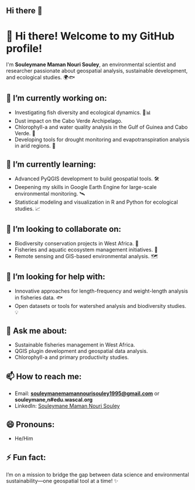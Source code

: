 ## Hi there 👋

# 👋 Hi there! Welcome to my GitHub profile!

I'm **Souleymane Maman Nouri Souley**, an environmental scientist and researcher passionate about geospatial analysis, sustainable development, and ecological studies. 🌍🐟 

## 🔭 I’m currently working on:
- Investigating fish diversity and ecological dynamics. 🐠📊
- Dust impact on the Cabo Verde Archipelago.  
- Chlorophyll-a and water quality analysis in the Gulf of Guinea and Cabo Verde. 🌊  
- Developing tools for drought monitoring and evapotranspiration analysis in arid regions. 🌵  

## 🌱 I’m currently learning:
- Advanced PyQGIS development to build geospatial tools. 🛠️  
- Deepening my skills in Google Earth Engine for large-scale environmental monitoring. 🛰️  
- Statistical modeling and visualization in R and Python for ecological studies. 📈  

## 👯 I’m looking to collaborate on:
- Biodiversity conservation projects in West Africa. 🐾  
- Fisheries and aquatic ecosystem management initiatives. 🌊  
- Remote sensing and GIS-based environmental analysis. 🗺️  

## 🤔 I’m looking for help with:
- Innovative approaches for length-frequency and weight-length analysis in fisheries data. 🐟  
- Open datasets or tools for watershed analysis and biodiversity studies. 💡  

## 💬 Ask me about:
- Sustainable fisheries management in West Africa.  
- QGIS plugin development and geospatial data analysis.  
- Chlorophyll-a and primary productivity studies.  

## 📫 How to reach me:
- Email: **souleymanemamannourisouley1995@gmail.com** or **souleymane,n#edu.wascal.org**  
- LinkedIn: [Souleymane Maman Nouri Souley](www.linkedin.com/in/souleymanemamannourisouley)  

## 😄 Pronouns:
- He/Him  

## ⚡ Fun fact:
I’m on a mission to bridge the gap between data science and environmental sustainability—one geospatial tool at a time! ✨  

